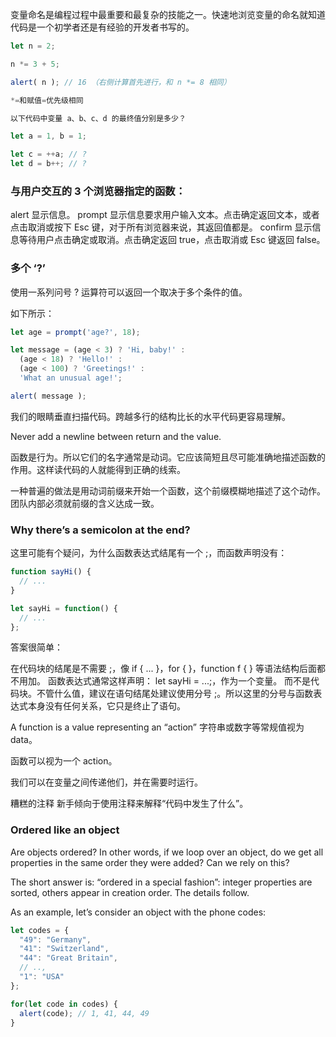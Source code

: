 变量命名是编程过程中最重要和最复杂的技能之一。快速地浏览变量的命名就知道代码是一个初学者还是有经验的开发者书写的。

```js
let n = 2;

n *= 3 + 5;

alert( n ); // 16 （右侧计算首先进行，和 n *= 8 相同）

*=和赋值=优先级相同

```

```js
以下代码中变量 a、b、c、d 的最终值分别是多少？

let a = 1, b = 1;

let c = ++a; // ?
let d = b++; // ?

```

### 与用户交互的 3 个浏览器指定的函数：

alert
显示信息。
prompt
显示信息要求用户输入文本。点击确定返回文本，或者点击取消或按下 Esc 键，对于所有浏览器来说，其返回值都是。
confirm
显示信息等待用户点击确定或取消。点击确定返回 true，点击取消或 Esc 键返回 false。


### 多个 ‘?’
使用一系列问号 ? 运算符可以返回一个取决于多个条件的值。

如下所示：

```js
let age = prompt('age?', 18);

let message = (age < 3) ? 'Hi, baby!' :
  (age < 18) ? 'Hello!' :
  (age < 100) ? 'Greetings!' :
  'What an unusual age!';

alert( message );

```


我们的眼睛垂直扫描代码。跨越多行的结构比长的水平代码更容易理解。


Never add a newline between return and the value.


函数是行为。所以它们的名字通常是动词。它应该简短且尽可能准确地描述函数的作用。这样读代码的人就能得到正确的线索。

一种普遍的做法是用动词前缀来开始一个函数，这个前缀模糊地描述了这个动作。团队内部必须就前缀的含义达成一致。


### Why there’s a semicolon at the end?
这里可能有个疑问，为什么函数表达式结尾有一个 ;，而函数声明没有：
```js
function sayHi() {
  // ...
}

let sayHi = function() {
  // ...
};
```
答案很简单：

在代码块的结尾是不需要 ;，像 if { ... }，for { }，function f { } 等语法结构后面都不用加。
函数表达式通常这样声明： let sayHi = ...;，作为一个变量。 而不是代码块。不管什么值，建议在语句结尾处建议使用分号 ;。所以这里的分号与函数表达式本身没有任何关系，它只是终止了语句。


A function is a value representing an “action”
字符串或数字等常规值视为 data。

函数可以视为一个 action。

我们可以在变量之间传递他们，并在需要时运行。



糟糕的注释
新手倾向于使用注释来解释“代码中发生了什么”。
### Ordered like an object
Are objects ordered? In other words, if we loop over an object, do we get all properties in the same order they were added? Can we rely on this?

The short answer is: “ordered in a special fashion”: integer properties are sorted, others appear in creation order. The details follow.

As an example, let’s consider an object with the phone codes:
```js
let codes = {
  "49": "Germany",
  "41": "Switzerland",
  "44": "Great Britain",
  // ..,
  "1": "USA"
};

for(let code in codes) {
  alert(code); // 1, 41, 44, 49
}
```